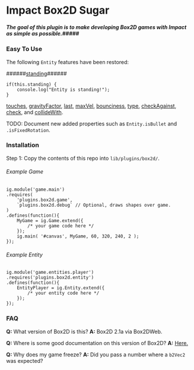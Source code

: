 Impact Box2D Sugar
==========

##### The goal of this plugin is to make developing Box2D games with Impact as simple as possible.#####

### Easy To Use ###

The following `Entity` features have been restored:

######[standing](http://impactjs.com/documentation/class-reference/entity#standing)######
```
if(this.standing) {
	console.log("Entity is standing!");
}
```
[touches](http://impactjs.com/documentation/class-reference/entity#touches),
[gravityFactor](http://impactjs.com/documentation/class-reference/entity#gravityfactor),
[last](http://impactjs.com/documentation/class-reference/entity#last-x-last-y),
[maxVel](http://impactjs.com/documentation/class-reference/entity#maxvel-x-maxvel-y),
[bounciness](http://impactjs.com/documentation/class-reference/entity#bounciness),
[type](http://impactjs.com/documentation/class-reference/entity#type),
[checkAgainst](http://impactjs.com/documentation/class-reference/entity#checkagainst),
[check](http://impactjs.com/documentation/class-reference/entity#check),
and [collideWith](http://impactjs.com/documentation/class-reference/entity#collidewith).

TODO: Document new added properties such as `Entity.isBullet` and `.isFixedRotation`.

### Installation ###

Step 1: Copy the contents of this repo into `lib/plugins/box2d/`.

###### Example Game ######
```
ig.module('game.main')
.requires(
    'plugins.box2d.game',
    `plugins.box2d.debug` // Optional, draws shapes over game.
)
.defines(function(){
    MyGame = ig.Game.extend({
        /* your game code here */
    });
    ig.main( '#canvas', MyGame, 60, 320, 240, 2 );
});
```

###### Example Entity ######
```
ig.module('game.entities.player')
.requires('plugins.box2d.entity')
.defines(function(){
    EntityPlayer = ig.Entity.extend({
        /* your entity code here */
    });
});
```

### FAQ ###

**Q:** What version of Box2D is this?
**A:** Box2D 2.1a via Box2DWeb.

**Q:** Where is some good documentation on this version of Box2D?
**A:** [Here.](http://www.box2dflash.org/docs/2.1a/reference/)

**Q:** Why does my game freeze?
**A:** Did you pass a number where a `b2Vec2` was expected?
